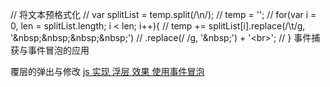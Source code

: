 // 将文本预格式化
// var splitList = temp.split(/\n/);
// temp = '';
// for(var i = 0, len = splitList.length; i < len; i++){
//     temp += splitList[i].replace(/\t/g, '&amp;nbsp;&amp;nbsp;&amp;nbsp;&amp;nbsp;')
//         .replace(/ /g, '&amp;nbsp;') + '&lt;br&gt;';
// }
事件捕获与事件冒泡的应用

覆层的弹出与修改
[js 实现 浮层 效果 使用事件冒泡](http://www.cnblogs.com/dolphinX/p/3239530.html)




